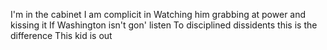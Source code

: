I'm in the cabinet I am complicit in
Watching him grabbing at power and kissing it
If Washington isn't gon' listen
To disciplined dissidents this is the difference
This kid is out
